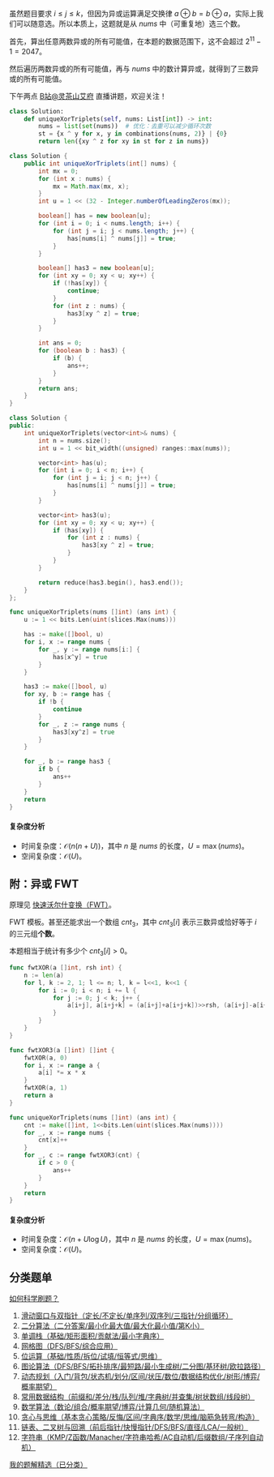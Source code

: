 虽然题目要求 $i\le j\le k$，但因为异或运算满足交换律 $a\oplus b = b\oplus a$，实际上我们可以随意选。所以本质上，这题就是从 $\textit{nums}$ 中（可重复地）选三个数。

首先，算出任意两数异或的所有可能值，在本题的数据范围下，这不会超过 $2^{11}-1=2047$。

然后遍历两数异或的所有可能值，再与 $\textit{nums}$ 中的数计算异或，就得到了三数异或的所有可能值。

下午两点 [B站@灵茶山艾府](https://space.bilibili.com/206214) 直播讲题，欢迎关注！

```py [sol-Python3]
class Solution:
    def uniqueXorTriplets(self, nums: List[int]) -> int:
        nums = list(set(nums))  # 优化：去重可以减少循环次数
        st = {x ^ y for x, y in combinations(nums, 2)} | {0}
        return len({xy ^ z for xy in st for z in nums})
```

```java [sol-Java]
class Solution {
    public int uniqueXorTriplets(int[] nums) {
        int mx = 0;
        for (int x : nums) {
            mx = Math.max(mx, x);
        }
        int u = 1 << (32 - Integer.numberOfLeadingZeros(mx));

        boolean[] has = new boolean[u];
        for (int i = 0; i < nums.length; i++) {
            for (int j = i; j < nums.length; j++) {
                has[nums[i] ^ nums[j]] = true;
            }
        }

        boolean[] has3 = new boolean[u];
        for (int xy = 0; xy < u; xy++) {
            if (!has[xy]) {
                continue;
            }
            for (int z : nums) {
                has3[xy ^ z] = true;
            }
        }

        int ans = 0;
        for (boolean b : has3) {
            if (b) {
                ans++;
            }
        }
        return ans;
    }
}
```

```cpp [sol-C++]
class Solution {
public:
    int uniqueXorTriplets(vector<int>& nums) {
        int n = nums.size();
        int u = 1 << bit_width((unsigned) ranges::max(nums));

        vector<int> has(u);
        for (int i = 0; i < n; i++) {
            for (int j = i; j < n; j++) {
                has[nums[i] ^ nums[j]] = true;
            }
        }

        vector<int> has3(u);
        for (int xy = 0; xy < u; xy++) {
            if (has[xy]) {
                for (int z : nums) {
                    has3[xy ^ z] = true;
                }
            }
        }

        return reduce(has3.begin(), has3.end());
    }
};
```

```go [sol-Go]
func uniqueXorTriplets(nums []int) (ans int) {
	u := 1 << bits.Len(uint(slices.Max(nums)))

	has := make([]bool, u)
	for i, x := range nums {
		for _, y := range nums[i:] {
			has[x^y] = true
		}
	}

	has3 := make([]bool, u)
	for xy, b := range has {
		if !b {
			continue
		}
		for _, z := range nums {
			has3[xy^z] = true
		}
	}

	for _, b := range has3 {
		if b {
			ans++
		}
	}
	return
}
```

#### 复杂度分析

- 时间复杂度：$\mathcal{O}(n(n+U))$，其中 $n$ 是 $\textit{nums}$ 的长度，$U=\max(\textit{nums})$。
- 空间复杂度：$\mathcal{O}(U)$。

## 附：异或 FWT

原理见 [快速沃尔什变换（FWT）](https://oi-wiki.org/math/poly/fwt/)。

FWT 模板。甚至还能求出一个数组 $\textit{cnt}_3$，其中 $\textit{cnt}_3[i]$ 表示三数异或恰好等于 $i$ 的三元组**个数**。

本题相当于统计有多少个 $\textit{cnt}_3[i]>0$。

```go
func fwtXOR(a []int, rsh int) {
	n := len(a)
	for l, k := 2, 1; l <= n; l, k = l<<1, k<<1 {
		for i := 0; i < n; i += l {
			for j := 0; j < k; j++ {
				a[i+j], a[i+j+k] = (a[i+j]+a[i+j+k])>>rsh, (a[i+j]-a[i+j+k])>>rsh
			}
		}
	}
}

func fwtXOR3(a []int) []int {
	fwtXOR(a, 0)
	for i, x := range a {
		a[i] *= x * x
	}
	fwtXOR(a, 1)
	return a
}

func uniqueXorTriplets(nums []int) (ans int) {
	cnt := make([]int, 1<<bits.Len(uint(slices.Max(nums))))
	for _, x := range nums {
		cnt[x]++
	}
	for _, c := range fwtXOR3(cnt) {
		if c > 0 {
			ans++
		}
	}
	return
}
```

#### 复杂度分析

- 时间复杂度：$\mathcal{O}(n + U\log U)$，其中 $n$ 是 $\textit{nums}$ 的长度，$U=\max(\textit{nums})$。
- 空间复杂度：$\mathcal{O}(U)$。

## 分类题单

[如何科学刷题？](https://leetcode.cn/circle/discuss/RvFUtj/)

1. [滑动窗口与双指针（定长/不定长/单序列/双序列/三指针/分组循环）](https://leetcode.cn/circle/discuss/0viNMK/)
2. [二分算法（二分答案/最小化最大值/最大化最小值/第K小）](https://leetcode.cn/circle/discuss/SqopEo/)
3. [单调栈（基础/矩形面积/贡献法/最小字典序）](https://leetcode.cn/circle/discuss/9oZFK9/)
4. [网格图（DFS/BFS/综合应用）](https://leetcode.cn/circle/discuss/YiXPXW/)
5. [位运算（基础/性质/拆位/试填/恒等式/思维）](https://leetcode.cn/circle/discuss/dHn9Vk/)
6. [图论算法（DFS/BFS/拓扑排序/最短路/最小生成树/二分图/基环树/欧拉路径）](https://leetcode.cn/circle/discuss/01LUak/)
7. [动态规划（入门/背包/状态机/划分/区间/状压/数位/数据结构优化/树形/博弈/概率期望）](https://leetcode.cn/circle/discuss/tXLS3i/)
8. [常用数据结构（前缀和/差分/栈/队列/堆/字典树/并查集/树状数组/线段树）](https://leetcode.cn/circle/discuss/mOr1u6/)
9. [数学算法（数论/组合/概率期望/博弈/计算几何/随机算法）](https://leetcode.cn/circle/discuss/IYT3ss/)
10. [贪心与思维（基本贪心策略/反悔/区间/字典序/数学/思维/脑筋急转弯/构造）](https://leetcode.cn/circle/discuss/g6KTKL/)
11. [链表、二叉树与回溯（前后指针/快慢指针/DFS/BFS/直径/LCA/一般树）](https://leetcode.cn/circle/discuss/K0n2gO/)
12. [字符串（KMP/Z函数/Manacher/字符串哈希/AC自动机/后缀数组/子序列自动机）](https://leetcode.cn/circle/discuss/SJFwQI/)

[我的题解精选（已分类）](https://github.com/EndlessCheng/codeforces-go/blob/master/leetcode/SOLUTIONS.md)
